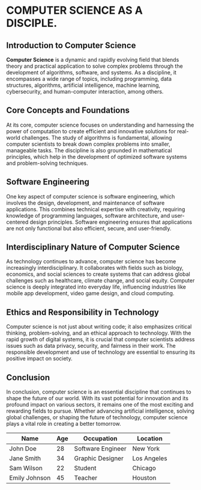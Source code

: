 # COMPUTER SCIENCE AS A DISCIPLE.

## Introduction to Computer Science

**Computer Science** is a dynamic and rapidly evolving field that blends theory and practical application to solve complex problems through the development of algorithms, software, and systems. As a discipline, it encompasses a wide range of topics, including programming, data structures, algorithms, artificial intelligence, machine learning, cybersecurity, and human-computer interaction, among others.

## Core Concepts and Foundations

At its core, computer science focuses on understanding and harnessing the power of computation to create efficient and innovative solutions for real-world challenges. The study of algorithms is fundamental, allowing computer scientists to break down complex problems into smaller, manageable tasks. The discipline is also grounded in mathematical principles, which help in the development of optimized software systems and problem-solving techniques.

## Software Engineering

One key aspect of computer science is software engineering, which involves the design, development, and maintenance of software applications. This combines technical expertise with creativity, requiring knowledge of programming languages, software architecture, and user-centered design principles. Software engineering ensures that applications are not only functional but also efficient, secure, and user-friendly.

## Interdisciplinary Nature of Computer Science

As technology continues to advance, computer science has become increasingly interdisciplinary. It collaborates with fields such as biology, economics, and social sciences to create systems that can address global challenges such as healthcare, climate change, and social equity. Computer science is deeply integrated into everyday life, influencing industries like mobile app development, video game design, and cloud computing.

## Ethics and Responsibility in Technology

Computer science is not just about writing code; it also emphasizes critical thinking, problem-solving, and an ethical approach to technology. With the rapid growth of digital systems, it is crucial that computer scientists address issues such as data privacy, security, and fairness in their work. The responsible development and use of technology are essential to ensuring its positive impact on society.

## Conclusion

In conclusion, computer science is an essential discipline that continues to shape the future of our world. With its vast potential for innovation and its profound impact on various sectors, it remains one of the most exciting and rewarding fields to pursue. Whether advancing artificial intelligence, solving global challenges, or shaping the future of technology, computer science plays a vital role in creating a better tomorrow.

| Name          | Age | Occupation        | Location    |
| ------------- | --- | ----------------- | ----------- |
| John Doe      | 28  | Software Engineer | New York    |
| Jane Smith    | 34  | Graphic Designer  | Los Angeles |
| Sam Wilson    | 22  | Student           | Chicago     |
| Emily Johnson | 45  | Teacher           | Houston     |
